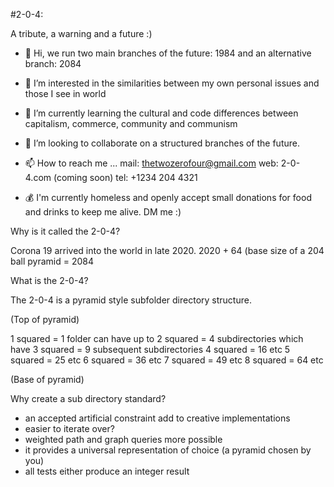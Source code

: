 #2-0-4:

A tribute, a warning and a future :)

- 👋 Hi, we run two main branches of the future: 1984 and an alternative branch: 2084
- 👀 I’m interested in the similarities between my own personal issues and those I see in world 
- 🌱 I’m currently learning the cultural and code differences between capitalism, commerce, community and communism
- 💞️ I’m looking to collaborate on a structured branches of the future.  
- 📫 How to reach me ... mail: thetwozerofour@gmail.com 
                         web: 2-0-4.com (coming soon)
                         tel: +1234 204 4321

- 💰 I'm currently homeless and openly accept small donations for food and drinks to keep me alive. DM me :) 
     
 
Why is it called the 2-0-4?

Corona 19 arrived into the world in late 2020. 
2020 + 64 (base size of a 204 ball pyramid = 2084 

What is the 2-0-4?

The 2-0-4 is a pyramid style subfolder directory structure.
 
(Top of pyramid) 

1 squared = 1 folder can have up to 
2 squared = 4 subdirectories which have 
3 squared = 9 subsequent subdirectories 
4 squared = 16 etc 
5 squared = 25 etc
6 squared = 36 etc 
7 squared = 49 etc
8 squared = 64 etc 

(Base of pyramid)

Why create a sub directory standard? 

- an accepted artificial constraint add to creative implementations
- easier to iterate over?
- weighted path and graph queries more possible 
- it provides a universal representation of choice (a pyramid chosen by you) 
- all tests either produce an integer result  

